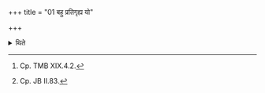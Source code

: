 +++
title = "01 बहु प्रतिगृह्य यो"

+++

<details><summary>थिते</summary>

1. Having accepted a lot, one who thinks that one has swallowed poison as it were, should perfom the Punaḥstoma sacrifice;[^1] or having eaten the food of someone who does not deserve for eating his food, one should perform Punaḥstoma sacrifice.[^2]  

[^1]: Cp. TMB XIX.4.2.  

[^2]: Cp. JB II.83.  
</details>
